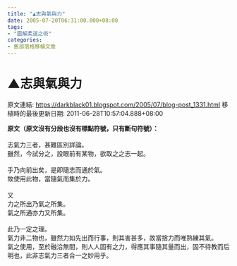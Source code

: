```yaml
---
title: "▲志與氣與力"
date: 2005-07-20T06:31:00.000+08:00
tags: 
- "圖解柔道之術"
categories:
- 舊部落格移植文章
---
```


# ▲志與氣與力

原文連結: https://darkblack01.blogspot.com/2005/07/blog-post_1331.html
移植時的最後更新日期: 2011-06-28T10:57:04.888+08:00

<strong>原文（原文沒有分段也沒有標點符號，只有斷句符號）：</strong><br /><br />志氣力三者，甚難區別詳論。<br />雖然，今試分之，設眼前有某物，欲取之之志一起。<br /><br />手乃向前出矣，是即隨志而通於氣。<br />故使用此物，當隨氣而集於力。<br /><br />又<br />力之所出乃氣之所集。<br />氣之所通亦力又所集。<br /><br />此乃一定之理。<br />氣力非二物也，雖然力如先出而行事，則其害甚多，故當捨力而唯熟練其氣。<br />氣之使用，至於融洽無間，則人人固有之力，得應其事隨其量而出，固不待教而后明也，此非志氣力三者合一之妙用乎。
